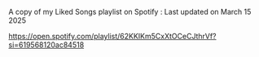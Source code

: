 A copy of my Liked Songs playlist on Spotify : Last updated on March 15 2025

https://open.spotify.com/playlist/62KKIKm5CxXtOCeCJthrVf?si=619568120ac84518
